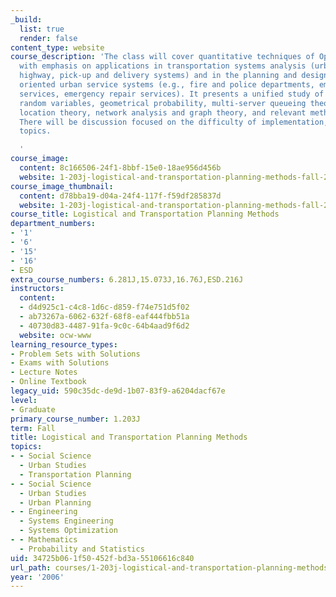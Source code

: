 ```yaml
---
_build:
  list: true
  render: false
content_type: website
course_description: 'The class will cover quantitative techniques of Operations Research
  with emphasis on applications in transportation systems analysis (urban, air, ocean,
  highway, pick-up and delivery systems) and in the planning and design of logistically
  oriented urban service systems (e.g., fire and police departments, emergency medical
  services, emergency repair services). It presents a unified study of functions of
  random variables, geometrical probability, multi-server queueing theory, spatial
  location theory, network analysis and graph theory, and relevant methods of simulation.
  There will be discussion focused on the difficulty of implementation, among other
  topics.

  '
course_image:
  content: 8c166506-24f1-8bbf-15e0-18ae956d456b
  website: 1-203j-logistical-and-transportation-planning-methods-fall-2006
course_image_thumbnail:
  content: d78bba19-d04a-24f4-117f-f59df285837d
  website: 1-203j-logistical-and-transportation-planning-methods-fall-2006
course_title: Logistical and Transportation Planning Methods
department_numbers:
- '1'
- '6'
- '15'
- '16'
- ESD
extra_course_numbers: 6.281J,15.073J,16.76J,ESD.216J
instructors:
  content:
  - d4d925c1-c4c8-1d6c-d859-f74e751d5f02
  - ab73267a-6062-632f-68f8-eaf444fbb51a
  - 40730d83-4487-91fa-9c0c-64b4aad9f6d2
  website: ocw-www
learning_resource_types:
- Problem Sets with Solutions
- Exams with Solutions
- Lecture Notes
- Online Textbook
legacy_uid: 590c35dc-de9d-1b07-83f9-a6204dacf67e
level:
- Graduate
primary_course_number: 1.203J
term: Fall
title: Logistical and Transportation Planning Methods
topics:
- - Social Science
  - Urban Studies
  - Transportation Planning
- - Social Science
  - Urban Studies
  - Urban Planning
- - Engineering
  - Systems Engineering
  - Systems Optimization
- - Mathematics
  - Probability and Statistics
uid: 34725b06-1f50-452f-bd3a-55106616c840
url_path: courses/1-203j-logistical-and-transportation-planning-methods-fall-2006
year: '2006'
---
```

